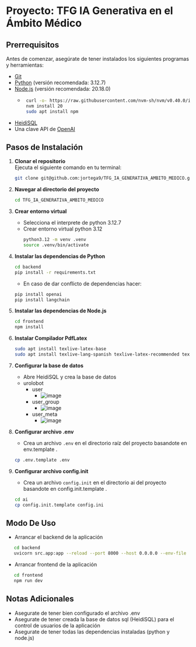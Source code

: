 # Proyecto: TFG IA Generativa en el Ámbito Médico

## Prerrequisitos

Antes de comenzar, asegúrate de tener instalados los siguientes programas y herramientas:

- [Git](https://git-scm.com/)
- [Python](https://www.python.org/) (versión recomendada: 3.12.7)
- [Node.js](https://nodejs.org/) (versión recomendada: 20.18.0)
   - ```bash
      curl -o- https://raw.githubusercontent.com/nvm-sh/nvm/v0.40.0/install.sh | bash
      nvm install 20
      sudo apt install npm
     ```
- [HeidiSQL](https://www.heidisql.com/)
- Una clave API de [OpenAI](https://platform.openai.com/signup)

## Pasos de Instalación

1. **Clonar el repositorio**  
   Ejecuta el siguiente comando en tu terminal:
   ```bash
   git clone git@github.com:jortega9/TFG_IA_GENERATIVA_AMBITO_MEDICO.git
   ```

2. **Navegar al directorio del proyecto**  
   ```bash
   cd TFG_IA_GENERATIVA_AMBITO_MEDICO
   ```

3. **Crear entorno virtual**
   - Selecciona el interprete de python 3.12.7
   - Crear entorno virtual python 3.12
     ```bash
     python3.12 -m venv .venv
     source .venv/bin/activate
     ```
   
3. **Instalar las dependencias de Python**  
   ```bash
   cd backend
   pip install -r requirements.txt
   ```

   - En caso de dar conflicto de dependencias hacer:
   ```bash
   pip install openai
   pip install langchain
   ```

5. **Instalar las dependencias de Node.js**  
   ```bash
   cd frontend
   npm install
   ```

6. **Instalar Compilador PdfLatex**
   ```bash
   sudo apt install texlive-latex-base
   sudo apt install texlive-lang-spanish texlive-latex-recommended texlive-latex-extra
   ```

7. **Configurar la base de datos**  
   - Abre HeidiSQL y crea la base de datos
   - urolobot
       - user
          - ![image](https://github.com/user-attachments/assets/da2046ad-4b30-40fc-b332-2b3675253ab1)
       - user_group
          - ![image](https://github.com/user-attachments/assets/f0618a6d-4de2-418c-81cc-349d6fdb44c9)
       - user_meta
          - ![image](https://github.com/user-attachments/assets/3af4094a-4f2b-49a5-8db7-491d76c7013f)

7. **Configurar archivo .env**  
   - Crea un archivo `.env` en el directorio raíz del proyecto basandote en env.template .
    ```bash
   cp .env.template .env
   ```
    
7. **Configurar archivo config.init**  
   - Crea un archivo `config.init` en el directorio ai del proyecto basandote en config.init.template .
    ```bash
   cd ai
   cp config.init.template config.ini
   ```
## Modo De Uso
- Arrancar el backend de la aplicación

```bash
   cd backend
   uvicorn src.app:app --reload --port 8000 --host 0.0.0.0 --env-file ../.env
```

- Arrancar frontend de la aplicación

```bash
   cd frontend
   npm run dev
```

## Notas Adicionales

- Asegurate de tener bien configurado el archivo .env
- Asegurate de tener creada la base de datos sql (HeidiSQL) para el control de usuarios de la aplicación
- Asegurate de tener todas las dependencias instaladas (python y node.js)

